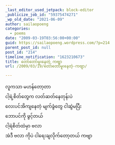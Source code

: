 ```yaml
---
_last_editor_used_jetpack: block-editor
_publicize_job_id: "59375474271"
_wp_old_date: "2021-06-09"
author: sailaopoeng
categories:
  - poems
date: "2009-03-19T03:56:00+00:00"
guid: https://sailaopoeng.wordpress.com/?p=214
parent_post_id: null
post_id: "214"
timeline_notification: "1623210673"
title: တော်တော်မူးနေတဲ့ ကဗျာ
url: /2009/03/19/တော်တော်မူးနေတဲ့-ကဗျာ/

---
```

လူကသာ မဟန်တော့တာ  
ငါ့ရဲ့စိတ်တွေက လတ်ဆတ်နေတုန်းပဲ  
လေးပင်အိကျနေတဲ့ မျက်ခွံတွေ ငါဆွဲမပြီး  
ဘောပင်ကို ဖွင့်တယ်  
ငါ့ရဲစိတ်ထဲမှာ ဗလာ  
အဲဒီ ဗလာ ကိုပဲ ငါရေးချလိုက်တော့တယ် ကဗျာ
